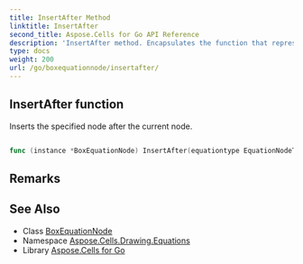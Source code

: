 ```yaml
---
title: InsertAfter Method 
linktitle: InsertAfter
second_title: Aspose.Cells for Go API Reference
description: 'InsertAfter method. Encapsulates the function that represents insertafter in Go.'
type: docs
weight: 200
url: /go/boxequationnode/insertafter/
---
```


## InsertAfter function

Inserts the specified node after the current node.

```go

func (instance *BoxEquationNode) InsertAfter(equationtype EquationNodeType)  (*EquationNode,  error) 

```

## Remarks


## See Also

* Class [BoxEquationNode](../)
* Namespace [Aspose.Cells.Drawing.Equations](../../)
* Library [Aspose.Cells for Go](../../../)
